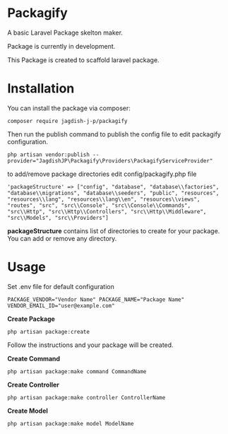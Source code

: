# Packagify

A basic Laravel Package skelton maker.

Package is currently in development.

This Package is created to scaffold laravel package.

# Installation

You can install the package via composer:

```
composer require jagdish-j-p/packagify
```

Then run the publish command to publish the config file to edit packagify configuration.

```
php artisan vendor:publish --provider="JagdishJP\Packagify\Providers\PackagifyServiceProvider"
```

to add/remove package directories edit config/packagify.php file

```
'packageStructure' => ["config", "database", "database\\factories", "database\\migrations", "database\\seeders", "public", "resources", "resources\\lang", "resources\\lang\\en", "resources\\views", "routes", "src", "src\\Console", "src\\Console\\Commands", "src\\Http", "src\\Http\\Controllers", "src\\Http\\Middleware", "src\\Models", "src\\Providers"]
```

**packageStructure** contains list of directories to create for your package. You can add or remove any directory.

# Usage

Set .env file for default configuration

`
PACKAGE_VENDOR="Vendor Name"
PACKAGE_NAME="Package Name"
VENDOR_EMAIL_ID="user@example.com"
`

**Create Package**
```
php artisan package:create
```

Follow the instructions and your package will be created.

**Create Command**
```
php artisan package:make command CommandName
```

**Create Controller**
```
php artisan package:make controller ControllerName
```

**Create Model**
```
php artisan package:make model ModelName
```

